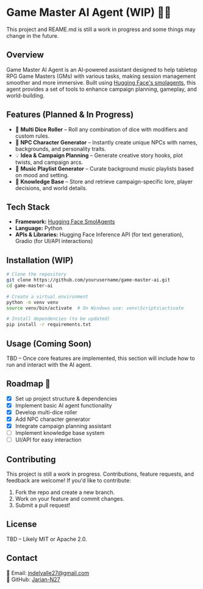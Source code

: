 # Game Master AI Agent (WIP) 🎲🤖

This project and REAME.md is still a work in progress and some things may change in the future. 

## Overview
Game Master AI Agent is an AI-powered assistant designed to help tabletop RPG Game Masters (GMs) with various tasks, making session management smoother and more immersive. Built using [Hugging Face's smolagents](https://huggingface.co/docs/smolagents/index), this agent provides a set of tools to enhance campaign planning, gameplay, and world-building.

## Features (Planned & In Progress)
- 🎲 **Multi Dice Roller** – Roll any combination of dice with modifiers and custom rules.
- 🏰 **NPC Character Generator** – Instantly create unique NPCs with names, backgrounds, and personality traits.
- 💡 **Idea & Campaign Planning** – Generate creative story hooks, plot twists, and campaign arcs.
- 🎵 **Music Playlist Generator** – Curate background music playlists based on mood and setting.
- 📖 **Knowledge Base** – Store and retrieve campaign-specific lore, player decisions, and world details.

## Tech Stack
- **Framework:** [Hugging Face SmolAgents](https://huggingface.co/docs/smolagents/index)
- **Language:** Python
- **APIs & Libraries:** Hugging Face Inference API (for text generation), Gradio (for UI/API interactions)

## Installation (WIP)
```bash
# Clone the repository
git clone https://github.com/yourusername/game-master-ai.git
cd game-master-ai

# Create a virtual environment
python -m venv venv
source venv/bin/activate  # On Windows use: venv\Scripts\activate

# Install dependencies (to be updated)
pip install -r requirements.txt
```

## Usage (Coming Soon)
TBD – Once core features are implemented, this section will include how to run and interact with the AI agent.

## Roadmap 🚀
- [x] Set up project structure & dependencies
- [x] Implement basic AI agent functionality
- [x] Develop multi-dice roller
- [x] Add NPC character generator
- [x] Integrate campaign planning assistant
- [ ] Implement knowledge base system
- [ ] UI/API for easy interaction

## Contributing
This project is still a work in progress. Contributions, feature requests, and feedback are welcome! If you'd like to contribute:
1. Fork the repo and create a new branch.
2. Work on your feature and commit changes.
3. Submit a pull request!

## License
TBD – Likely MIT or Apache 2.0.

## Contact
📧 Email: jndelvalle27@gmail.com  
🐙 GitHub: [Jarian-N27](https://github.com/Jarian-N27)

